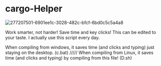 # cargo-Helper

![277207501-6901ee1c-3028-482c-bfcf-6bd0c5c5a4a8](https://github.com/ChessLogical/CargoHelper/assets/169053333/1d952b76-7d16-4369-8fd8-6a5a4c37b3c2)


Work smarter, not harder! Save time and key clicks! This can be edited to your taste. I actually use this script every day.

When compiling from windows, it saves time (and clicks and typing) just staying on the desktop. (c.bat)
/////
When compiling from Linux, it saves time (and clicks and typing) by compiling from this file!  (D.sh)

